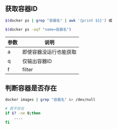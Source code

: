 <!--
 * @Description: 
 * @Version: 1.0
 * @Author: DaLao
 * @Email: dalao_li@163.com
 * @Date: 2021-03-15 10:21:24
 * @LastEditors: DaLao
 * @LastEditTime: 2022-01-10 00:35:09
-->


## 获取容器ID

```sh
$(docker ps | grep "容器名" | awk '{print $1}') 或

$(docker ps -aqf "name=容器名")
```

| 参数 | 说明                   |
| ---- | ---------------------- |
| a    | 即使容器没运行也能获取 |
| q    | 仅输出容器ID           |
| f    | filter                 |


## 判断容器是否存在

```sh
docker images | grep "容器名" &> /dev/null

# 若不存在
if $? -ne 0;then
    ....
fi
```


